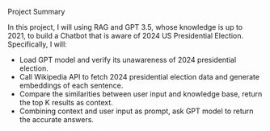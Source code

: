Project Summary

In this project, I will using RAG and GPT 3.5, whose knowledge is up to 2021, to build a Chatbot that is aware of 2024 US Presidential Election. Specifically, I will:

* Load GPT model and verify its unawareness of 2024 presidential election.
* Call Wikipedia API to fetch 2024 presidential election data and generate embeddings of each sentence.
* Compare the similarities between user input and knowledge base, return the top K results as context.
* Combining context and user input as prompt, ask GPT model to return the accurate answers.

